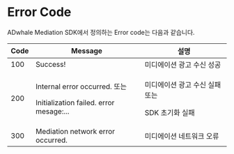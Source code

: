 # Error Code

ADwhale Mediation SDK에서 정의하는 Error code는 다음과 같습니다.

| Code | Message                                                                          | 설명                                         |
| ---- | -------------------------------------------------------------------------------- | ------------------------------------------ |
| 100  | Success!                                                                         | 미디에이션 광고 수신 성공                             |
| 200  | <p>Internal error occurred. 또는</p><p>Initialization failed. error mesage:...</p> | <p>미디에이션 광고 수신 실패 또는 </p><p>SDK 초기화 실패</p> |
| 300  | Mediation network error occurred.                                                | 미디에이션 네트워크 오류                              |
